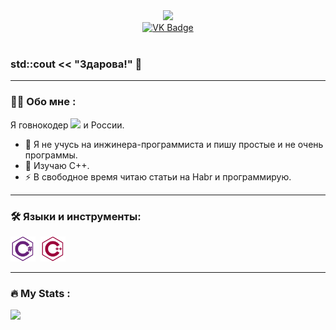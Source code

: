 <div id="header" align="center">
  <img src="https://sun9-53.userapi.com/impg/C0EWPera7YjYChPnyFeT490xbteFxAETX9PaCQ/3HsGJkfPZLA.jpg?size=1080x1080&quality=95&sign=9451766eae4c5109b86b7a7ada611665&type=album" width="100"/>
</div>

<div id="badges" align="center">
  <a href="https://vk.com/syn_maminoj_podrygi">
    <img src="https://img.shields.io/badge/VK-blue?style=for-the-badge&logo=vk&logoColor=white" alt="VK Badge"/>
  </a>
</div>

<img src="https://komarev.com/ghpvc/?username=SilverWolf2k20&style=flat-square&color=blue" alt=""/>

### std::cout << "Здарова!" 👋

---

### :man_technologist: Обо мне :

Я говнокодер <img src="https://media.giphy.com/media/WUlplcMpOCEmTGBtBW/giphy.gif" width="30"> и России.
- :telescope: Я не учусь на инжинера-программиста и пишу простые и не очень программы.
- :seedling: Изучаю C++.
- :zap: В свободное время читаю статьи на Habr и программирую.

---

### :hammer_and_wrench: Языки и инструменты:

<!-- https://github.com/devicons/devicon/tree/master/icons -->

<div>
  <img src="https://github.com/devicons/devicon/blob/master/icons/csharp/csharp-line.svg" title="C#" alt="C#" width="40" height="40"/>&nbsp;
    <img src="https://github.com/devicons/devicon/blob/master/icons/cplusplus/cplusplus-line.svg" title="C++" alt="C++" width="40" height="40"/>&nbsp;
</div>

---

### :fire: My Stats :

![](https://github-profile-summary-cards.vercel.app/api/cards/profile-details?username=SilverWolf2k20&theme=monokai)

